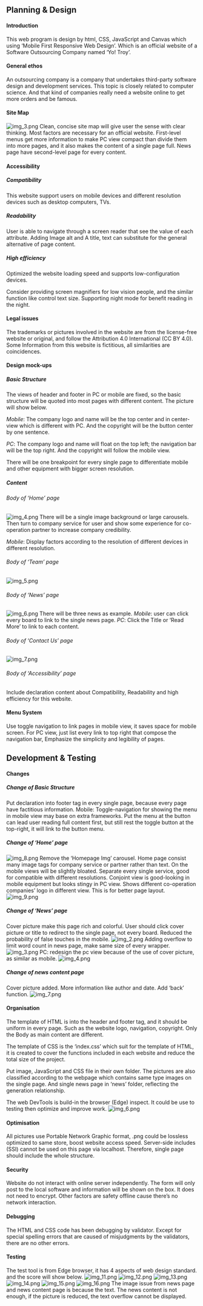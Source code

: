 ## Planning & Design

#### Introduction
This web program is design by html, CSS, JavaScript and Canvas which using ‘Mobile First Responsive Web Design’. Which is an official website of a Software Outsourcing Company named ‘Yo! Troy’.

#### General ethos
An outsourcing company is a company that undertakes third-party software design and development services. This topic is closely related to computer science. And that kind of companies really need a website online to get more orders and be famous.

#### Site Map
 ![img_3.png](img/documentation/1/img_3.png)
Clean, concise site map will give user the sense with clear thinking. Most factors are necessary for an official website. First-level menus get more information to make PC view compact than divide them into more pages, and it also makes the content of a single page full. News page have second-level page for every content.
#### Accessibility
##### Compatibility
This website support users on mobile devices and different resolution devices such as desktop computers, TVs.

##### Readability
User is able to navigate through a screen reader that see the value of each attribute. Adding Image alt and A title, text can substitute for the general alternative of page content.
##### High efficiency
Optimized the website loading speed and supports low-configuration devices.

Consider providing screen magnifiers for low vision people, and the similar function like control text size. Supporting night mode for benefit reading in the night. 

#### Legal issues
The trademarks or pictures involved in the website are from the license-free website or original, and follow the Attribution 4.0 International (CC BY 4.0).  Some Information from this website is fictitious, all similarities are coincidences.
#### Design mock-ups
##### Basic Structure
The views of header and footer in PC or mobile are fixed, so the basic structure will be quoted into most pages with different content. The picture will show below.

*Mobile*:	The company logo and name will be the top center and in center-view which is different with PC. And the copyright will be the button center by one sentence.

*PC*:  The company logo and name will float on the top left; the navigation bar will be the top right. And the copyright will follow the mobile view.

There will be one breakpoint for every single page to differentiate mobile and other equipment with bigger screen resolution.

##### Content
###### *Body of ‘Home’ page*
![img_4.png](img/documentation/1/img_4.png)
There will be a single image background or large carousels. Then turn to company service for user and show some experience for co-operation partner to increase company credibility.

*Mobile*: Display factors according to the resolution of different devices in different resolution.

###### *Body of ‘Team’ page*
![img_5.png](img/documentation/1/img_5.png)
###### *Body of ‘News’ page*
![img_6.png](img/documentation/1/img_6.png)
There will be three news as example.
*Mobile*: user can click every board to link to the single news page.
*PC*: Click the Title or ‘Read More’ to link to each content.
###### *Body of ‘Contact Us’ page*
![img_7.png](img/documentation/1/img_7.png)
###### *Body of ‘Accessibility’ page*
Include declaration content about Compatibility, Readability and high efficiency for this website.
#### Menu System
Use toggle navigation to link pages in mobile view, it saves space for mobile screen. For PC view, just list every link to top right that compose the navigation bar, Emphasize the simplicity and legibility of pages.



## Development & Testing

#### Changes
##### Change of Basic Structure
Put declaration into footer tag in every single page, because every page have factitious information.
Mobile: Toggle-navigation for showing the menu in mobile view may base on extra frameworks. Put the menu at the button can lead user reading full content first, but still rest the toggle button at the top-right, it will link to the button menu.

##### Change of ‘Home’ page
![img_8.png](img/documentation/2/img_8.png)
Remove the ‘Homepage Img’ carousel. Home page consist many image tags for company service or partner rather than text. On the mobile views will be slightly bloated.
Separate every single service, good for compatible with different resolutions. Conjoint view is good-looking in mobile equipment but looks stingy in PC view.
Shows different co-operation companies’ logo in different view. This is for better page layout.
![img_9.png](img/documentation/2/img_9.png)
##### Change of ‘News’ page
Cover picture make this page rich and colorful.
User should click cover picture or title to redirect to the single page, not every board. Reduced the probability of false touches in the mobile.
![img_2.png](img/documentation/2/img_2.png)
Adding overflow to limit word count in news page, make same size of every wrapper.
 ![img_3.png](img/documentation/2/img_3.png)
PC: redesign the pc view because of the use of cover picture, as similar as mobile.
![img_4.png](img/documentation/2/img_4.png)
##### Change of news content page
Cover picture added.
More information like author and date.
Add ‘back’ function.
![img_7.png](img/documentation/2/img_7.png)


#### Organisation
The template of HTML is into the header and footer tag, and it should be uniform in every page. Such as the website logo, navigation, copyright. Only the Body as main content are different. 

The template of CSS is the ‘index.css’ which suit for the template of HTML, it is created to cover the functions included in each website and reduce the total size of the project.

Put image, JavaScript and CSS file in their own folder. The pictures are also classified according to the webpage which contains same type images on the single page. And single news page in ‘news’ folder, reflecting the generation relationship.

The web DevTools is build-in the browser (Edge) inspect. It could be use to testing then optimize and improve work.
![img_6.png](img/documentation/2/img_6.png)

#### Optimisation
All pictures use Portable Network Graphic format, .png could be lossless optimized to same store, boost website access speed.
Server-side includes (SSI) cannot be used on this page via localhost. Therefore, single page should include the whole structure.

#### Security
Website do not interact with online server independently. The form will only post to the local software and information will be shown on the box. It does not need to encrypt.
Other factors are safety offline cause there’s no network interaction.

#### Debugging
The HTML and CSS code has been debugging by validator. Except for special spelling errors that are caused of misjudgments by the validators, there are no other errors.

#### Testing
The test tool is from Edge browser, it has 4 aspects of web design standard. and the score will show below.
![img_11.png](img/documentation/2/img_11.png)
![img_12.png](img/documentation/2/img_12.png)
![img_13.png](img/documentation/2/img_13.png)
![img_14.png](img/documentation/2/img_14.png)
![img_15.png](img/documentation/2/img_15.png)
![img_16.png](img/documentation/2/img_16.png)
The image issue from news page and news content page is because the text. The news content is not enough, if the picture is reduced, the text overflow cannot be displayed.

